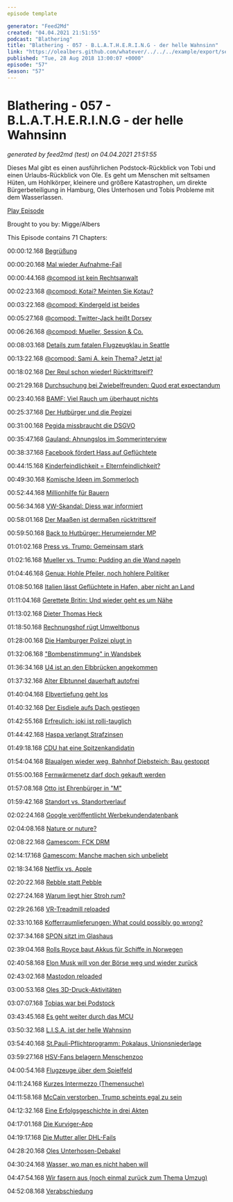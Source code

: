 ```yaml
---
episode template

generator: "Feed2Md"
created: "04.04.2021 21:51:55"
podcast: "Blathering"
title: "Blathering - 057 - B.L.A.T.H.E.R.I.N.G - der helle Wahnsinn"
link: "https://olealbers.github.com/whatever/../../../example/export/seasons/3/2018/8/Blathering - 057 - B.L.A.T.H.E.R.I.N.G - der helle Wahnsinn.md"
published: "Tue, 28 Aug 2018 13:00:07 +0000"
episode: "57"
Season: "57"
---
```


# Blathering - 057 - B.L.A.T.H.E.R.I.N.G - der helle Wahnsinn
_generated by feed2md (test) on 04.04.2021 21:51:55_

Dieses Mal gibt es einen ausführlichen Podstock-Rückblick von Tobi und einen Urlaubs-Rückblick von Ole. Es geht um Menschen mit seltsamen Hüten, um Hohlkörper, kleinere und größere Katastrophen, um direkte Bürgerbeteiligung in Hamburg, Oles Unterhosen und Tobis Probleme mit dem Wasserlassen.

[Play Episode](https://www.blathering.de/podlove/file/538/s/feed/c/mp3/blathering_057.mp3)

Brought to you by: Migge/Albers

This Episode contains 71 Chapters:


00:00:12.168 [Begrüßung]()

00:00:20.168 [Mal wieder Aufnahme-Fail]()

00:00:44.168 [@compod ist kein Rechtsanwalt](https://www.tribecafilm.com/stories/the-best-and-worst-of-celebrities-in-video-games)

00:02:23.168 [@compod: Kotai? Meinten Sie Kotau?](https://de.wiktionary.org/wiki/Kotau)

00:03:22.168 [@compod: Kindergeld ist beides](https://de.wikipedia.org/wiki/Kindergeld_(Deutschland)#Konzeption_des_Kindergeldes)

00:05:27.168 [@compod: Twitter-Jack heißt Dorsey](https://de.wikipedia.org/wiki/Jack_Dorsey)

00:06:26.168 [@compod: Mueller, Session & Co.](http://www.wbur.org/hereandnow/2018/08/20/trump-mueller-investigation-brennan-lawsuit)

00:08:03.168 [Details zum fatalen Flugzeugklau in Seattle](https://theaircurrent.com/aviation-safety/asking-the-right-questions-after-a-q400-is-stolen/)

00:13:22.168 [@compod: Sami A. kein Thema? Jetzt ja!](https://www.kuechenstud.io/lagedernation/2018/08/17/ldn106-einwanderungsgesetz-fall-sami-a-trump-der-antidemokrat/?t=26:25,42:29)

00:18:02.168 [Der Reul schon wieder! Rücktrittsreif?](https://www.tagesspiegel.de/politik/streit-um-abschiebung-von-sami-a-ein-innenminister-zeigt-wie-man-mit-recht-populismus-macht/22928934.html)

00:21:29.168 [Durchsuchung bei Zwiebelfreunden: Quod erat expectandum](https://blog.torservers.net/20180704/coordinated-raids-of-zwiebelfreunde-at-various-locations-in-germany.html#update)

00:23:40.168 [BAMF: Viel Rauch um überhaupt nichts](https://www.tagesschau.de/inland/bamf-bremen-verstoesse-101.html)

00:25:37.168 [Der Hutbürger und die Pegizei](https://www.ruhrbarone.de/der-lka-mann-war-wohl-oefter-bei-pegida/157740)

00:31:00.168 [Pegida missbraucht die DSGVO](https://www.sueddeutsche.de/muenchen/verwirrung-bei-der-polizei-wie-pegida-die-dsgvo-nutzt-um-die-pressefreiheit-zu-behindern-1.4103837)

00:35:47.168 [Gauland: Ahnungslos im Sommerinterview](http://www.faz.net/aktuell/politik/inland/gauland-kritisiert-zdf-sommerinterview-als-einseitig-15736496.html)

00:38:37.168 [Facebook fördert Hass auf Geflüchtete](https://www.nytimes.com/2018/08/21/world/europe/facebook-refugee-attacks-germany.html)

00:44:15.168 [Kinderfeindlichkeit = Elternfeindlichkeit?](https://threadreaderapp.com/thread/1032217375540686848.html)

00:49:30.168 [Komische Ideen im Sommerloch](http://www.wz.de/home/leitartikel/dienstpflicht-fuer-fluechtlinge-das-ist-wirklich-populismus-1.2753392)

00:52:44.168 [Millionhilfe für Bauern](https://www.kuechenstud.io/lagedernation/2018/08/24/ldn107-pressefreiheit-parteienlandschaft-trumps-abstieg-duerrehilfen-einwanderungsgesetz/?t=42:48,47:37)

00:56:34.168 [VW-Skandal: Diess war informiert](https://www.ndr.de/nachrichten/niedersachsen/braunschweig_harz_goettingen/Neue-Vorwuerfe-gegen-Ex-VW-Chef-Winterkorn,volkswagen1680.html)

00:58:01.168 [Der Maaßen ist dermaßen rücktrittsreif](http://www.spiegel.de/politik/deutschland/afd-und-verfassungsschutz-maassen-soll-petry-erneut-vertraulichkeit-zugesichert-haben-a-1224690.html)

00:59:50.168 [Back to Hutbürger: Herumeiernder MP](http://www.spiegel.de/politik/deutschland/polizei-einsatz-gegen-reporter-in-dresden-entschuldigung-von-michael-kretschmer-gefordert-a-1224900.html)

01:01:02.168 [Press vs. Trump: Gemeinsam stark](https://www.sueddeutsche.de/medien/medienkritik-an-trump-ein-starkes-zeichen-von-allen-getragen-1.4094455)

01:02:16.168 [Mueller vs. Trump: Pudding an die Wand nageln](https://twitter.com/Linuzifer/status/1032505378309922816)

01:04:46.168 [Genua: Hohle Pfeiler, noch hohlere Politiker](http://unternehmen-heute.de/news.php?newsid=518292)

01:08:50.168 [Italien lässt Geflüchtete in Hafen, aber nicht an Land](https://www.sueddeutsche.de/politik/italien-justiz-ermittelt-gegen-innenminister-salvini-1.4104817)

01:11:04.168 [Gerettete Britin: Und wieder geht es um Nähe](http://www.spiegel.de/netzwelt/web/seenotrettung-im-mittelmeer-eine-unwucht-in-unserer-wahrnehmung-a-1224329.html)

01:13:02.168 [Dieter Thomas Heck](https://de.wikipedia.org/wiki/Dieter_Thomas_Heck)

01:18:50.168 [Rechnungshof rügt Umweltbonus](http://www.spiegel.de/wirtschaft/soziales/elektroautos-bundesrechnungshof-ruegt-subvention-scharf-a-1223144.html)

01:28:00.168 [Die Hamburger Polizei plugt in](https://www.hamburg1.de/nachrichten/36895/17_neue_Streifenwagen_fuer_die_Polizei.html)

01:32:06.168 ["Bombenstimmung" in Wandsbek](https://www.ndr.de/nachrichten/hamburg/Experten-entschaerfen-Fliegerbombe-in-Wandsbek,bombe2912.html)

01:36:34.168 [U4 ist an den Elbbrücken angekommen](https://wize.life/themen/video/80744/u4-haltestelle-elbbruecken-wird-guenstiger)

01:37:32.168 [Alter Elbtunnel dauerhaft autofrei](https://www.ndr.de/nachrichten/hamburg/Rot-Gruen-will-keine-Autos-im-Alten-Elbtunnel,alterelbtunnel354.html)

01:40:04.168 [Elbvertiefung geht los](https://www.zeit.de/hamburg/2018-08/elbvertiefung-24-08-2018)

01:40:32.168 [Der Eisdiele aufs Dach gestiegen](https://www.abendblatt.de/hamburg/wandsbek/article215104615/Mann-droht-mit-Ziegeln-zu-werfen-Polizei-stuermt-Dach.html)

01:42:55.168 [Erfreulich: ioki ist rolli-tauglich](https://vhhbus.de/ioki-hamburg/)

01:44:42.168 [Haspa verlangt Strafzinsen](https://www.handelsblatt.com/finanzen/banken-versicherungen/giro-und-tagesgeldkonten-hamburger-sparkasse-fuehrt-strafzinsen-ein/22941270.html)

01:49:18.168 [CDU hat eine Spitzenkandidatin](https://www.ndr.de/nachrichten/hamburg/CDU-will-Ayguel-Oezkan-als-Spitzenkandidatin,cdu956.html)

01:54:04.168 [Blaualgen wieder weg, Bahnhof Diebsteich: Bau gestoppt](https://www.ndr.de/nachrichten/hamburg/Gericht-stoppt-Verlegung-des-Bahnhofs-Altona,altona610.html)

01:55:00.168 [Fernwärmenetz darf doch gekauft werden](https://www.ndr.de/nachrichten/hamburg/Vattenfall-will-bei-Fernwaerme-im-Boot-bleiben,fernwaermenetz102.html)

01:57:08.168 [Otto ist Ehrenbürger in "M"](https://www.ardmediathek.de/tv/Hallo-Niedersachsen/Otto-Waalkes-ist-Ehrenb%C3%BCrger-von-Emden/NDR-Fernsehen/Video?bcastId=25231206&documentId=55399556)

01:59:42.168 [Standort vs. Standortverlauf](https://www.zdnet.de/88340013/google-bestaetigt-datensammlung-trotz-deaktiviertem-standortverlauf/)

02:02:24.168 [Google veröffentlicht Werbekundendatenbank](https://www.golem.de/news/politische-werbung-google-veroeffentlicht-datenbank-aller-werbekunden-1808-136046.html)

02:04:08.168 [Nature or nuture?](https://forschergeist.de/podcast/fg061-persoenlichkeitsentwicklung/?t=40:55,56:30)

02:08:22.168 [Gamescom: FCK DRM](https://www.gamestar.de/artikel/fck-drm-gog-mit-neuer-initiative-fuer-gamer-rechte,3333761.html)

02:14:17.168 [Gamescom: Manche machen sich unbeliebt](https://twitter.com/tmigge/status/1032168418114514944)

02:18:34.168 [Netflix vs. Apple](https://www.heise.de/mac-and-i/meldung/30-Prozent-an-Apple-Netflix-stinkt-die-Abo-Abgabe-offenbar-4142841.html)

02:20:22.168 [Rebble statt Pebble](http://rebble.io/)

02:27:24.168 [Warum liegt hier Stroh rum?](https://twitter.com/GamingBloggerDE/status/1031976004858916872)

02:29:26.168 [VR-Treadmill reloaded](https://youtu.be/vKdJvG6NlGo)

02:33:10.168 [Kofferraumlieferungen: What could possibly go wrong?](https://www.heise.de/newsticker/meldung/VW-Paketlieferungen-in-den-Kofferraum-kommen-ab-2019-4143517.html)

02:37:34.168 [SPON sitzt im Glashaus](https://twitter.com/c_vassili/status/1031818622577065985)

02:39:04.168 [Rolls Royce baut Akkus für Schiffe in Norwegen](https://www.golem.de/news/save-energy-rolls-royce-bringt-akku-zur-elektrifizierung-von-schiffen-1808-136080.html)

02:40:58.168 [Elon Musk will von der Börse weg und wieder zurück](https://www.motor-talk.de/news/musk-verkuendet-rueckzug-vom-boersen-rueckzug-t6426835.html)

02:43:02.168 [Mastodon reloaded](https://de.wikipedia.org/wiki/Mastodon_(Software))

03:00:53.168 [Oles 3D-Druck-Aktivitäten](https://www.3d-grenzenlos.de/magazin/zubehoer-zusatzgeraete/the-palette-2-vollfarb-erweiterung-fuer-3d-drucker-27424933/)

03:07:07.168 [Tobias war bei Podstock](https://www.podstock.de/)

03:43:45.168 [Es geht weiter durch das MCU](https://de.wikipedia.org/wiki/Marvel_Cinematic_Universe)

03:50:32.168 [L.I.S.A. ist der helle Wahnsinn](https://de.wikipedia.org/wiki/L.I.S.A._%E2%80%93_Der_helle_Wahnsinn)

03:54:40.168 [St.Pauli-Pflichtprogramm: Pokalaus, Unionsniederlage](https://www.fcstpauli.com/news/der-fc-st-pauli-unterliegt-bei-union-berlin-mit-1-4/)

03:59:27.168 [HSV-Fans belagern Menschenzoo](https://www.mopo.de/hamburg/polizei/mit-schlagring-bewaffnet-hsv-fans-belagern-konzert-der-st--pauli-fanszene-31160030)

04:00:54.168 [Flugzeuge über dem Spielfeld](http://hurz.me/ug)

04:11:24.168 [Kurzes Intermezzo (Themensuche)](https://de.wikipedia.org/wiki/Intermezzo)

04:11:58.168 [McCain verstorben, Trump scheints egal zu sein](https://www.zeit.de/politik/ausland/2018-08/usa-john-mccain-tod-donald-trump-wuerdigung-halbmast)

04:12:32.168 [Eine Erfolgsgeschichte in drei Akten](https://twitter.com/stammtischphilo/status/1033663087239409664)

04:17:01.168 [Die Kurviger-App](https://docs.kurviger.de/de/app)

04:19:17.168 [Die Mutter aller DHL-Fails](https://twitter.com/tmigge/status/1031879016750481413)

04:28:20.168 [Oles Unterhosen-Debakel]()

04:30:24.168 [Wasser, wo man es nicht haben will](https://twitter.com/tmigge/status/1034061239071199234)

04:47:54.168 [Wir fasern aus (noch einmal zurück zum Thema Umzug)]()

04:52:08.168 [Verabschiedung]()


